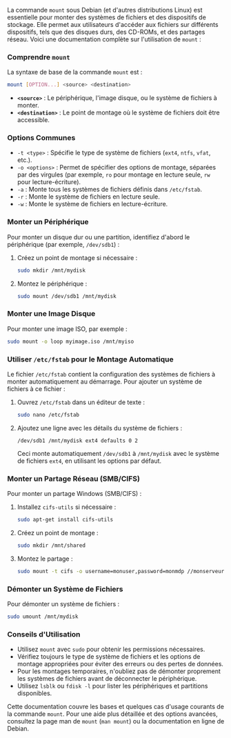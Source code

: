 La commande `mount` sous Debian (et d'autres distributions Linux) est essentielle pour monter des systèmes de fichiers et des dispositifs de stockage. Elle permet aux utilisateurs d'accéder aux fichiers sur différents dispositifs, tels que des disques durs, des CD-ROMs, et des partages réseau. Voici une documentation complète sur l'utilisation de `mount` :

### Comprendre `mount`

La syntaxe de base de la commande `mount` est :

```bash
mount [OPTION...] <source> <destination>
```

- **`<source>`** : Le périphérique, l'image disque, ou le système de fichiers à monter.
- **`<destination>`** : Le point de montage où le système de fichiers doit être accessible.

### Options Communes

- `-t <type>` : Spécifie le type de système de fichiers (`ext4`, `ntfs`, `vfat`, etc.).
- `-o <options>` : Permet de spécifier des options de montage, séparées par des virgules (par exemple, `ro` pour montage en lecture seule, `rw` pour lecture-écriture).
- `-a` : Monte tous les systèmes de fichiers définis dans `/etc/fstab`.
- `-r` : Monte le système de fichiers en lecture seule.
- `-w` : Monte le système de fichiers en lecture-écriture.

### Monter un Périphérique

Pour monter un disque dur ou une partition, identifiez d'abord le périphérique (par exemple, `/dev/sdb1`) :

1. Créez un point de montage si nécessaire :

   ```bash
   sudo mkdir /mnt/mydisk
   ```

2. Montez le périphérique :

   ```bash
   sudo mount /dev/sdb1 /mnt/mydisk
   ```

### Monter une Image Disque

Pour monter une image ISO, par exemple :

```bash
sudo mount -o loop myimage.iso /mnt/myiso
```

### Utiliser `/etc/fstab` pour le Montage Automatique

Le fichier `/etc/fstab` contient la configuration des systèmes de fichiers à monter automatiquement au démarrage. Pour ajouter un système de fichiers à ce fichier :

1. Ouvrez `/etc/fstab` dans un éditeur de texte :

   ```bash
   sudo nano /etc/fstab
   ```

2. Ajoutez une ligne avec les détails du système de fichiers :

   ```plaintext
   /dev/sdb1 /mnt/mydisk ext4 defaults 0 2
   ```

   Ceci monte automatiquement `/dev/sdb1` à `/mnt/mydisk` avec le système de fichiers `ext4`, en utilisant les options par défaut.

### Monter un Partage Réseau (SMB/CIFS)

Pour monter un partage Windows (SMB/CIFS) :

1. Installez `cifs-utils` si nécessaire :

   ```bash
   sudo apt-get install cifs-utils
   ```

2. Créez un point de montage :

   ```bash
   sudo mkdir /mnt/shared
   ```

3. Montez le partage :

   ```bash
   sudo mount -t cifs -o username=monuser,password=monmdp //monserveur/monpartage /mnt/shared
   ```

### Démonter un Système de Fichiers

Pour démonter un système de fichiers :

```bash
sudo umount /mnt/mydisk
```

### Conseils d'Utilisation

- Utilisez `mount` avec `sudo` pour obtenir les permissions nécessaires.
- Vérifiez toujours le type de système de fichiers et les options de montage appropriées pour éviter des erreurs ou des pertes de données.
- Pour les montages temporaires, n'oubliez pas de démonter proprement les systèmes de fichiers avant de déconnecter le périphérique.
- Utilisez `lsblk` ou `fdisk -l` pour lister les périphériques et partitions disponibles.

Cette documentation couvre les bases et quelques cas d'usage courants de la commande `mount`. Pour une aide plus détaillée et des options avancées, consultez la page man de `mount` (`man mount`) ou la documentation en ligne de Debian.